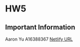 # HW5

## Important Information
Aaron Yu
A16388367
[Netlify URL](https://musical-bublanina-a72ae9.netlify.app)

